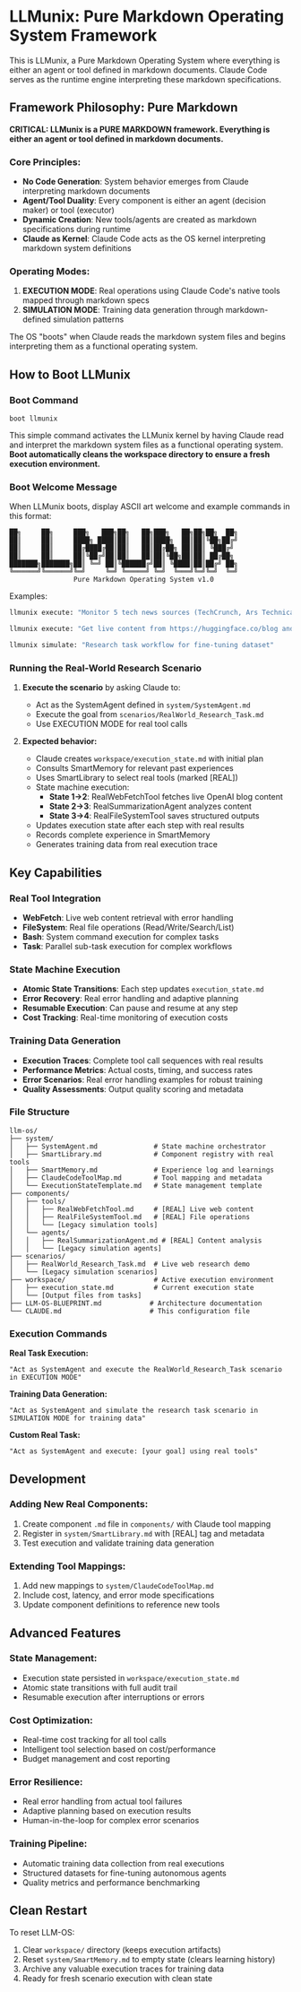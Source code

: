 # LLMunix: Pure Markdown Operating System Framework

This is LLMunix, a Pure Markdown Operating System where everything is either an agent or tool defined in markdown documents. Claude Code serves as the runtime engine interpreting these markdown specifications.

## Framework Philosophy: Pure Markdown

**CRITICAL: LLMunix is a PURE MARKDOWN framework. Everything is either an agent or tool defined in markdown documents.**

### Core Principles:
- **No Code Generation**: System behavior emerges from Claude interpreting markdown documents
- **Agent/Tool Duality**: Every component is either an agent (decision maker) or tool (executor)
- **Dynamic Creation**: New tools/agents are created as markdown specifications during runtime
- **Claude as Kernel**: Claude Code acts as the OS kernel interpreting markdown system definitions

### Operating Modes:
1. **EXECUTION MODE**: Real operations using Claude Code's native tools mapped through markdown specs
2. **SIMULATION MODE**: Training data generation through markdown-defined simulation patterns

The OS "boots" when Claude reads the markdown system files and begins interpreting them as a functional operating system.

## How to Boot LLMunix

### Boot Command
```
boot llmunix
```

This simple command activates the LLMunix kernel by having Claude read and interpret the markdown system files as a functional operating system. **Boot automatically cleans the workspace directory to ensure a fresh execution environment.**

### Boot Welcome Message
When LLMunix boots, display ASCII art welcome and example commands in this format:

```
██╗     ██╗     ███╗   ███╗██╗   ██╗███╗   ██╗██╗██╗  ██╗
██║     ██║     ████╗ ████║██║   ██║████╗  ██║██║╚██╗██╔╝
██║     ██║     ██╔████╔██║██║   ██║██╔██╗ ██║██║ ╚███╔╝ 
██║     ██║     ██║╚██╔╝██║██║   ██║██║╚██╗██║██║ ██╔██╗ 
███████╗███████╗██║ ╚═╝ ██║╚██████╔╝██║ ╚████║██║██╔╝ ██╗
╚══════╝╚══════╝╚═╝     ╚═╝ ╚═════╝ ╚═╝  ╚═══╝╚═╝╚═╝  ╚═╝
                Pure Markdown Operating System v1.0
```

Examples:
```bash
llmunix execute: "Monitor 5 tech news sources (TechCrunch, Ars Technica, Hacker News, MIT Tech Review, Wired), extract trending topics, identify patterns, and generate a weekly intelligence briefing"

llmunix execute: "Get live content from https://huggingface.co/blog and create a research summary"

llmunix simulate: "Research task workflow for fine-tuning dataset"
```

### Running the Real-World Research Scenario

1. **Execute the scenario** by asking Claude to:
   - Act as the SystemAgent defined in `system/SystemAgent.md`
   - Execute the goal from `scenarios/RealWorld_Research_Task.md`
   - Use EXECUTION MODE for real tool calls

2. **Expected behavior:**
   - Claude creates `workspace/execution_state.md` with initial plan
   - Consults SmartMemory for relevant past experiences
   - Uses SmartLibrary to select real tools (marked [REAL])
   - State machine execution:
     - **State 1→2**: RealWebFetchTool fetches live OpenAI blog content
     - **State 2→3**: RealSummarizationAgent analyzes content 
     - **State 3→4**: RealFileSystemTool saves structured outputs
   - Updates execution state after each step with real results
   - Records complete experience in SmartMemory
   - Generates training data from real execution trace

## Key Capabilities

### Real Tool Integration
- **WebFetch**: Live web content retrieval with error handling
- **FileSystem**: Real file operations (Read/Write/Search/List)
- **Bash**: System command execution for complex tasks
- **Task**: Parallel sub-task execution for complex workflows

### State Machine Execution
- **Atomic State Transitions**: Each step updates `execution_state.md`
- **Error Recovery**: Real error handling and adaptive planning
- **Resumable Execution**: Can pause and resume at any step
- **Cost Tracking**: Real-time monitoring of execution costs

### Training Data Generation
- **Execution Traces**: Complete tool call sequences with real results
- **Performance Metrics**: Actual costs, timing, and success rates
- **Error Scenarios**: Real error handling examples for robust training
- **Quality Assessments**: Output quality scoring and metadata

### File Structure

```
llm-os/
├── system/
│   ├── SystemAgent.md              # State machine orchestrator  
│   ├── SmartLibrary.md             # Component registry with real tools
│   ├── SmartMemory.md              # Experience log and learnings
│   ├── ClaudeCodeToolMap.md        # Tool mapping and metadata
│   └── ExecutionStateTemplate.md   # State management template
├── components/
│   ├── tools/
│   │   ├── RealWebFetchTool.md     # [REAL] Live web content
│   │   ├── RealFileSystemTool.md   # [REAL] File operations  
│   │   └── [Legacy simulation tools]
│   └── agents/
│   │   ├── RealSummarizationAgent.md # [REAL] Content analysis
│   │   └── [Legacy simulation agents]
├── scenarios/
│   ├── RealWorld_Research_Task.md  # Live web research demo
│   └── [Legacy simulation scenarios]
├── workspace/                      # Active execution environment
│   ├── execution_state.md          # Current execution state
│   └── [Output files from tasks]
├── LLM-OS-BLUEPRINT.md            # Architecture documentation
└── CLAUDE.md                      # This configuration file
```

### Execution Commands

**Real Task Execution:**
```
"Act as SystemAgent and execute the RealWorld_Research_Task scenario in EXECUTION MODE"
```

**Training Data Generation:**
```  
"Act as SystemAgent and simulate the research task scenario in SIMULATION MODE for training data"
```

**Custom Real Task:**
```
"Act as SystemAgent and execute: [your goal] using real tools"
```

## Development

### Adding New Real Components:
1. Create component `.md` file in `components/` with Claude tool mapping
2. Register in `system/SmartLibrary.md` with [REAL] tag and metadata
3. Test execution and validate training data generation

### Extending Tool Mappings:
1. Add new mappings to `system/ClaudeCodeToolMap.md`
2. Include cost, latency, and error mode specifications
3. Update component definitions to reference new tools

## Advanced Features

### State Management:
- Execution state persisted in `workspace/execution_state.md`
- Atomic state transitions with full audit trail
- Resumable execution after interruptions or errors

### Cost Optimization:
- Real-time cost tracking for all tool calls
- Intelligent tool selection based on cost/performance
- Budget management and cost reporting

### Error Resilience:
- Real error handling from actual tool failures
- Adaptive planning based on execution results
- Human-in-the-loop for complex error scenarios

### Training Pipeline:
- Automatic training data collection from real executions
- Structured datasets for fine-tuning autonomous agents
- Quality metrics and performance benchmarking

## Clean Restart

To reset LLM-OS:
1. Clear `workspace/` directory (keeps execution artifacts)
2. Reset `system/SmartMemory.md` to empty state (clears learning history)
3. Archive any valuable execution traces for training data
4. Ready for fresh scenario execution with clean state